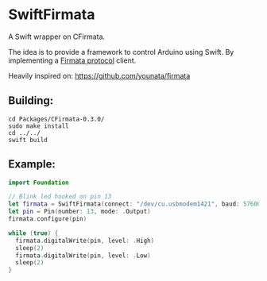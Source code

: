 # SwiftFirmata
A Swift wrapper on CFirmata.

The idea is to provide a framework to control Arduino using Swift. By implementing a [Firmata protocol](firmata.org/wiki/V2.3ProtocolDetails) client.

Heavily inspired on: https://github.com/younata/firmata

## Building:
```shell
cd Packages/CFirmata-0.3.0/
sudo make install
cd ../../
swift build 
```

## Example:

```swift
import Foundation

// Blink led hooked on pin 13
let firmata = SwiftFirmata(connect: "/dev/cu.usbmodem1421", baud: 57600)
let pin = Pin(number: 13, mode: .Output)
firmata.configure(pin)

while (true) {
  firmata.digitalWrite(pin, level: .High)
  sleep(2)
  firmata.digitalWrite(pin, level: .Low)
  sleep(2)
}
```
